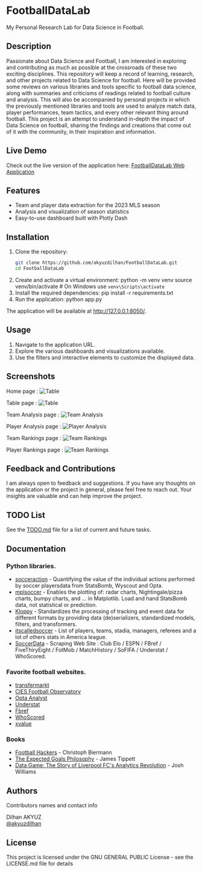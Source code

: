 # FootballDataLab

My Personal Research Lab for Data Science in Football.

## Description

Passionate about Data Science and Football, I am interested in exploring and contributing as much as possible at the crossroads of these two exciting disciplines. This repository will keep a record of learning, research, and other projects related to Data Science for football. Here will be provided some reviews on various libraries and tools specific to football data science, along with summaries and criticisms of readings related to football culture and analysis. This will also be accompanied by personal projects in which the previously mentioned libraries and tools are used to analyze match data, player performances, team tactics, and every other relevant thing around football. This project is an attempt to understand in-depth the impact of Data Science on football, sharing the findings and creations that come out of it with the community, in their inspiration and information.

## Live Demo

Check out the live version of the application here: [FootballDataLab Web Application](https://footballdatalab.applikuapp.com/)

## Features

- Team and player data extraction for the 2023 MLS season 
- Analysis and visualization of season statistics
- Easy-to-use dashboard built with Plotly Dash

## Installation

1. Clone the repository:
   ```bash
   git clone https://github.com/akyuzdilhan/FootballDataLab.git
   cd FootballDataLab
2. Create and activate a virtual environment:
   python -m venv venv
   source venv/bin/activate  # On Windows use `venv\Scripts\activate`
3. Install the required dependencies:
   pip install -r requirements.txt
4. Run the application:
   python app.py

The application will be available at http://127.0.0.1:8050/.

## Usage
1. Navigate to the application URL.
2. Explore the various dashboards and visualizations available.
3. Use the filters and interactive elements to customize the displayed data.

## Screenshots

Home page :
![Table](screenshots/homepage.png)

Table page :
![Table](screenshots/ploty-table.png)

Team Analysis page :
![Team Analysis](screenshots/ploty-team-analysis.png)

Player Analysis page :
![Player Analysis](screenshots/player-analysis.png)

Team Rankings page :
![Team Rankings](screenshots/team-rankings.png)

Player Rankings page :
![Team Rankings](screenshots/player-rankings.png)

## Feedback and Contributions

I am always open to feedback and suggestions. If you have any thoughts on the application or the project in general, please feel free to reach out. Your insights are valuable and can help improve the project.

## TODO List

See the [TODO.md](TODO.md) file for a list of current and future tasks.

## Documentation

### Python libraries.
* [socceraction](https://socceraction.readthedocs.io/en/latest/) - Quantifying the value of the individual actions performed by soccer playersdata from StatsBomb, Wyscout and Opta.
* [mplsoccer](https://mplsoccer.readthedocs.io/en/latest/) - Enables the plotting of: radar charts, Nightingale/pizza charts, bumpy charts, and … in Matplotlib. Load and hand StatsBomb data, not statistical or prediction.
* [Kloppy](https://kloppy.pysport.org/) - Standardizes the processing of tracking and event data for different formats by providing data (de)serializers, standardized models, filters, and transformers.
* [itscalledsoccer](https://american-soccer-analysis.github.io/itscalledsoccer/) - List of players, teams, stadia, managers, referees and a lot of others stats in America league.
* [SoccerData](https://soccerdata.readthedocs.io/en/latest/) - Scraping Web Site : Club Elo / ESPN / FBref / FiveThiryEight / FotMob / MatchHistory / SoFIFA / Understat / WhoScored.

### Favorite football websites.
* [transfermarkt](https://www.transfermarkt.co.uk/)
* [CIES Football Observatory](https://football-observatory.com/)
* [Opta Analyst](https://theanalyst.com/eu/sport/football/)
* [Understat](https://understat.com/)
* [Fbref](https://fbref.com/en/)
* [WhoScored](https://www.whoscored.com/)
* [xvalue](https://xvalue.ai/)

### Books
* [Football Hackers](https://www.amazon.co.uk/Football-Hackers-Science-Data-Revolution/dp/1788702050/ref=pd_sbs_d_sccl_3_4/261-0484870-1509713?pd_rd_w=zegIA&content-id=amzn1.sym.f5d177b3-9290-4c61-8b0e-06b08cdd933f&pf_rd_p=f5d177b3-9290-4c61-8b0e-06b08cdd933f&pf_rd_r=D8Z462B9TWYD8DH22CF1&pd_rd_wg=xoclF&pd_rd_r=39985e64-a1f1-45fa-9e4b-c44a62e74f0f&pd_rd_i=1788702050&psc=1) - Christoph Biermann
* [The Expected Goals Philosophy](https://www.amazon.co.uk/Expected-Goals-Philosophy-Game-Changing-Analysing/dp/1089883188/ref=pd_bxgy_d_sccl_1/261-0484870-1509713?pd_rd_w=PZV6s&content-id=amzn1.sym.46f507f3-7fc1-4bf4-9492-ed026d6e4f68&pf_rd_p=46f507f3-7fc1-4bf4-9492-ed026d6e4f68&pf_rd_r=XZ3HRXNXVH5T6MHA732W&pd_rd_wg=VauYX&pd_rd_r=e250d966-929b-4644-ae52-8daf1f1df9de&pd_rd_i=1089883188&psc=1) - James Tippett
* [Data Game: The Story of Liverpool FC's Analytics Revolution](https://www.amazon.co.uk/Expected-Goals-Philosophy-Game-Changing-Analysing/dp/1089883188/ref=pd_bxgy_d_sccl_1/261-0484870-1509713?pd_rd_w=PZV6s&content-id=amzn1.sym.46f507f3-7fc1-4bf4-9492-ed026d6e4f68&pf_rd_p=46f507f3-7fc1-4bf4-9492-ed026d6e4f68&pf_rd_r=XZ3HRXNXVH5T6MHA732W&pd_rd_wg=VauYX&pd_rd_r=e250d966-929b-4644-ae52-8daf1f1df9de&pd_rd_i=1089883188&psc=1) - Josh Williams

## Authors

Contributors names and contact info

Dilhan AKYUZ  
[@akyuzdilhan](https://www.linkedin.com/in/dilhan-akyuz/)

## License

This project is licensed under the GNU GENERAL PUBLIC License - see the LICENSE.md file for details
